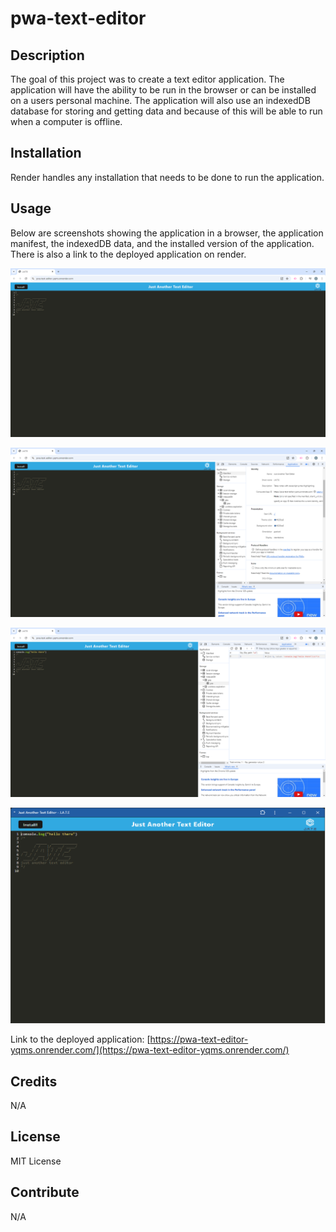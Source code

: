 # pwa-text-editor

## Description

The goal of this project was to create a text editor application. The application will have the ability to be run in the browser or can be installed on a users personal machine. The application will also use an indexedDB database for storing and getting data and because of this will be able to run when a computer is offline.

## Installation

Render handles any installation that needs to be done to run the application.

## Usage

Below are screenshots showing the application in a browser, the application manifest, the indexedDB data, and the installed version of the application. There is also a link to the deployed application on render.

![J.A.T.E. in browser](./images/jate-browser.png)

![J.A.T.E. manifest page](./images/jate-manifest.png)

![J.A.T.E. indexedDB page](./images/jate-indexedDB-database.png)

![J.A.T.E. installed app](./images/jate-installed-app.png)

Link to the deployed application:
[https://pwa-text-editor-yqms.onrender.com/](https://pwa-text-editor-yqms.onrender.com/)

## Credits

N/A

## License

MIT License

## Contribute

N/A

